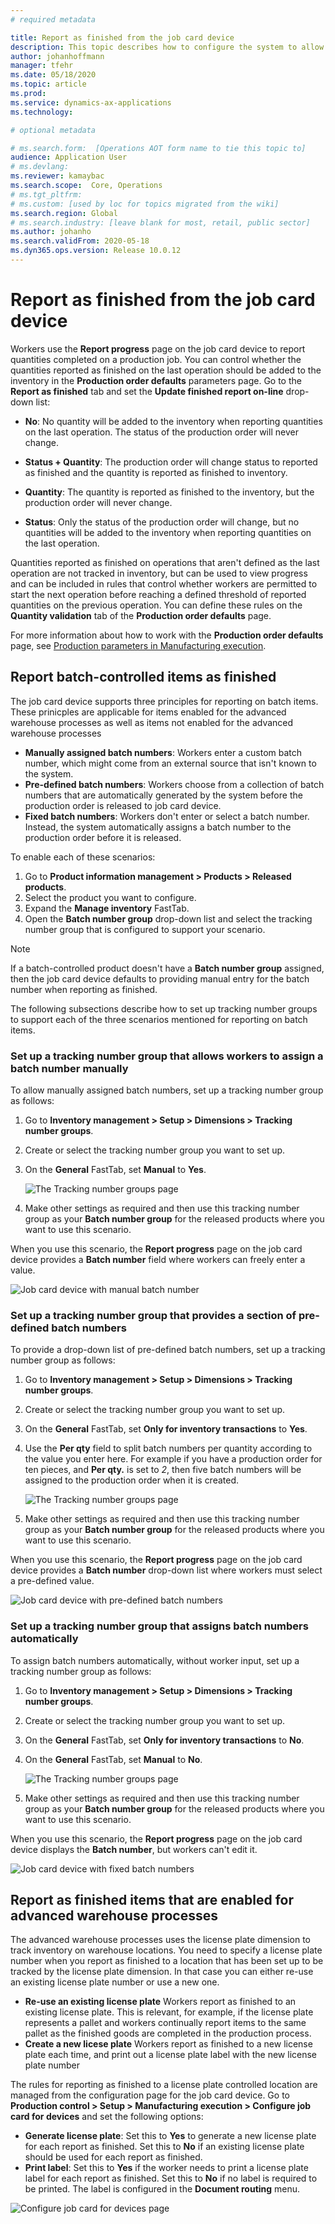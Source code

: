 ```yaml
---
# required metadata

title: Report as finished from the job card device
description: This topic describes how to configure the system to allow users of a job card device to report finished products from a production order to the inventory
author: johanhoffmann
manager: tfehr
ms.date: 05/18/2020
ms.topic: article
ms.prod: 
ms.service: dynamics-ax-applications
ms.technology: 

# optional metadata

# ms.search.form:  [Operations AOT form name to tie this topic to]
audience: Application User
# ms.devlang: 
ms.reviewer: kamaybac
ms.search.scope:  Core, Operations
# ms.tgt_pltfrm: 
# ms.custom: [used by loc for topics migrated from the wiki]
ms.search.region: Global
# ms.search.industry: [leave blank for most, retail, public sector]
ms.author: johanho
ms.search.validFrom: 2020-05-18
ms.dyn365.ops.version: Release 10.0.12
---
```


# Report as finished from the job card device

<!-- KFM: I think maybe the following text should actually be in a section, but I'm not sure what to call that section. -->
<!-- JOHANHO: Re-wrote things a bit -->

Workers use the **Report progress** page on the job card device to report quantities completed on a production job. You can control whether the quantities reported as finished on the last operation should be added to the inventory in the **Production order defaults** parameters page. Go to the **Report as finished** tab and set the **Update finished report on-line** drop-down list:

<!-- KFM: It would be nice to describe the what each of those settings does. -->
<!-- JOHANHO: It would be nice to describe the what each of those settings does. -->

* **No**: No quantity will be added to the inventory when reporting quantities on the last operation. The status of the production order will never change.

* **Status + Quantity**: The production order will change status to reported as finished and the quantity is reported as finished to inventory.

* **Quantity**: The quantity is reported as finished to the inventory, but the production order will never change.

* **Status**: Only the status of the production order will change, but no quantities will be added to the inventory when reporting quantities on the last operation.

Quantities reported as finished on operations that aren't defined as the last operation are not tracked in inventory, but can be used to view progress and can be included in rules that control whether workers are permitted to start the next operation before reaching a defined threshold of reported quantities on the previous operation. You can define these rules on the **Quantity validation** tab of the **Production order defaults** page.

For more information about how to work with the **Production order defaults** page, see [Production parameters in Manufacturing execution](production-parameters-manufacturing-execution.md).

## Report batch-controlled items as finished 
<!-- KFM: Is this only for "non-advanced" warehouse processes? What do we call that? -->
<!-- JOHANHO: Elaborated on that? -->

The job card device supports three principles for reporting on batch items. These prinicples are applicable for items enabled for the advanced warehouse processes as well as items not enabled for the advanced warehouse processes

- **Manually assigned batch numbers**: Workers enter a custom batch number, which might come from an external source that isn't known to the system.
- **Pre-defined batch numbers**: Workers choose from a collection of batch numbers that are automatically generated by the system before the production order is released to job card device.
- **Fixed batch numbers**: Workers don't enter or select a batch number. Instead, the system automatically assigns a batch number to the production order before it is released.

To enable each of these scenarios:

1. Go to **Product information management > Products > Released products**.
1. Select the product you want to configure.
1. Expand the **Manage inventory** FastTab.
1. Open the **Batch number group** drop-down list and select the tracking number group that is configured to support your scenario.

> [!NOTE]
> If a batch-controlled product doesn't have a **Batch number group** assigned, then the job card device defaults to providing manual entry for the batch number when reporting as finished. <!-- KFM: Please confirm that I have understood this note correctly. --> <!-- johanho: yes you have-->

The following subsections describe how to set up tracking number groups to support each of the three scenarios mentioned for reporting on batch items.

### Set up a tracking number group that allows workers to assign a batch number manually

To allow manually assigned batch numbers, set up a tracking number group as follows:

1. Go to **Inventory management > Setup > Dimensions > Tracking number groups**.
1. Create or select the tracking number group you want to set up.
1. On the **General** FastTab, set **Manual** to **Yes**.

    ![The Tracking number groups page](media/tracking-number-group-manual.png "The Tracking number groups page")

1. Make other settings as required and then use this tracking number group as your **Batch number group** for the released products where you want to use this scenario.

When you use this scenario, the **Report progress** page on the job card device provides a **Batch number** field where workers can freely enter a value.

![Job card device with manual batch number](media/job-card-device-batch-manual.png "Job card device with manual batch number")

### Set up a tracking number group that provides a section of pre-defined batch numbers

To provide a drop-down list of pre-defined batch numbers, set up a tracking number group as follows:

1. Go to **Inventory management > Setup > Dimensions > Tracking number groups**.
1. Create or select the tracking number group you want to set up.
1. On the **General** FastTab, set **Only for inventory transactions** to **Yes**.
1. Use the **Per qty** field to split batch numbers per quantity according to the value you enter here. For example if you have a production order for ten pieces, and **Per qty.** is set to *2*, then five batch numbers will be assigned to the production order when it is created.

    ![The Tracking number groups page](media/tracking-number-group-predefined.png "The Tracking number groups page")

1. Make other settings as required and then use this tracking number group as your **Batch number group** for the released products where you want to use this scenario.

When you use this scenario, the **Report progress** page on the job card device provides a **Batch number** drop-down list where workers must select a pre-defined value.

![Job card device with pre-defined batch numbers](media/job-card-device-batch-predefined.png "Job card device with pre-defined batch numbers")

### Set up a tracking number group that assigns batch numbers automatically

To assign batch numbers automatically, without worker input, set up a tracking number group as follows:

1. Go to **Inventory management > Setup > Dimensions > Tracking number groups**.
1. Create or select the tracking number group you want to set up.
1. On the **General** FastTab, set **Only for inventory transactions** to **No**.
1. On the **General** FastTab, set **Manual** to **No**. <!-- KFM: right? --> <!-- johanho -- Yes-->

    ![The Tracking number groups page](media/tracking-number-group-fixed.png "The Tracking number groups page")

1. Make other settings as required and then use this tracking number group as your **Batch number group** for the released products where you want to use this scenario.

When you use this scenario, the **Report progress** page on the job card device displays the **Batch number**, but workers can't edit it.

![Job card device with fixed batch numbers](media/job-card-device-batch-fixed.png "Job card device with fixed batch numbers")

## Report as finished items that are enabled for advanced warehouse processes

The advanced warehouse processes uses the license plate dimension to track inventory on warehouse locations. You need to specify a license plate number when you report as finished to a location that has been set up to be tracked by the license plate dimension. In that case you can either re-use an existing license plate number or use a new one. 

* **Re-use an existing license plate** Workers report as finished to an existing license plate. This is relevant, for example, if the license plate represents a pallet and workers continually report items to the same pallet as the finished goods are completed in the production process.
* **Create a new licese plate** Workers report as finished to a new license plate each time, and print out a license plate label with the new license plate number

The rules for reporting as finished to a license plate controlled location are managed from the configuration page for the job card device. Go to **Production control > Setup > Manufacturing execution > Configure job card for devices** and set the following options:

- **Generate license plate**: Set this to **Yes** to generate a new license plate for each report as finished. Set this to **No** if an existing license plate should be used for each report as finished.  <!-- ... KFM: I don't see this in the UI. Do we need to enable something? Also, what happens if this is set to No? --> <!-- johanho: Field enabled in FM. I have elaborated on value: No -->
- **Print label**: Set this to **Yes** if the worker needs to print a license plate label for each report as finished. Set this to **No** if no label is required to be printed. The label is configured in the **Document routing** menu. 

<!-- ... KFM: Again, I don't see this in the UI. Do we need to enable something? Where is the Document routing menu, and how do we "configure" it? Also, what happens if this is set to No? -->
<!-- JOHANHO: You need to enable that i Feature management. Also explained No -->

<!-- KFM: I couldn't find any of the things described below. I think I need a demo. -->
<!-- ... KFM: How do we set up the first scenario? -->

![Configure job card for devices page](media/config-job-card-raf.png "Configure job card for devices page")
